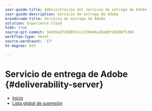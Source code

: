 ```yaml
---
user-guide-title: Administración del servicio de entrega de Adobe
user-guide-description: Servicio de entrega de Adobe
breadcrumb-title: Servicio de entrega de Adobe
solution: Experience Cloud
hide: true
source-git-commit: 3eb95ed738d053cc1250e66a28a00f26506f530d
workflow-type: tm+mt
source-wordcount: '17'
ht-degree: 82%

---
```


# Servicio de entrega de Adobe {#deliverability-server}

* [Inicio](home.md)
* [Lista global de supresión](global-suppression-list.md)
